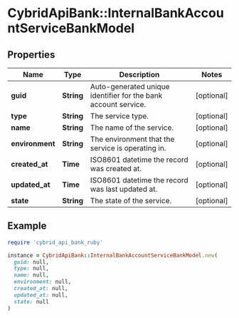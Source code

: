 # CybridApiBank::InternalBankAccountServiceBankModel

## Properties

| Name | Type | Description | Notes |
| ---- | ---- | ----------- | ----- |
| **guid** | **String** | Auto-generated unique identifier for the bank account service. | [optional] |
| **type** | **String** | The service type. | [optional] |
| **name** | **String** | The name of the service. | [optional] |
| **environment** | **String** | The environment that the service is operating in. | [optional] |
| **created_at** | **Time** | ISO8601 datetime the record was created at. | [optional] |
| **updated_at** | **Time** | ISO8601 datetime the record was last updated at. | [optional] |
| **state** | **String** | The state of the service. | [optional] |

## Example

```ruby
require 'cybrid_api_bank_ruby'

instance = CybridApiBank::InternalBankAccountServiceBankModel.new(
  guid: null,
  type: null,
  name: null,
  environment: null,
  created_at: null,
  updated_at: null,
  state: null
)
```


